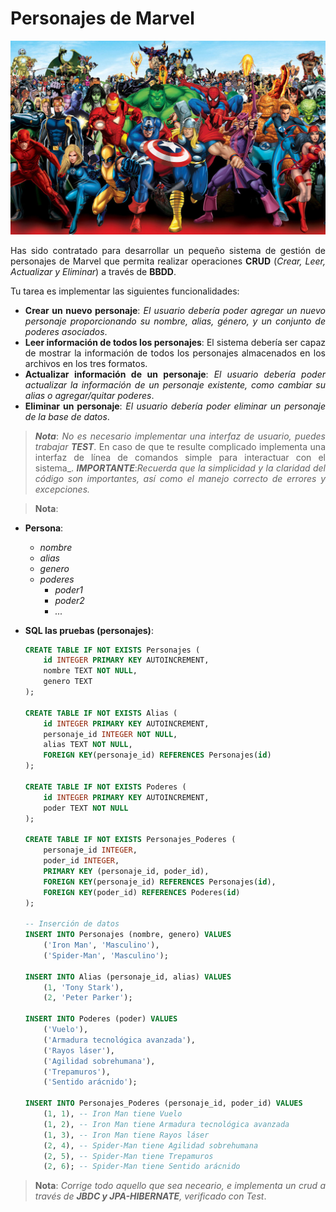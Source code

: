 
<div align="justify">

# Personajes de Marvel

<div align="center">
  <img src="images/marvel-personas.png">
</div>

Has sido contratado para desarrollar un pequeño sistema de gestión de personajes de Marvel que permita realizar operaciones __CRUD__ (_Crear, Leer, Actualizar y Eliminar_) a través de __BBDD__.

Tu tarea es implementar las siguientes funcionalidades:

- __Crear un nuevo personaje__: _El usuario debería poder agregar un nuevo personaje proporcionando su nombre, alias, género, y un conjunto de poderes asociados_.  
- __Leer información de todos los personajes__: El sistema debería ser capaz de mostrar la información de todos los personajes almacenados en los archivos en los tres formatos.
- __Actualizar información de un personaje__: _El usuario debería poder actualizar la información de un personaje existente, como cambiar su alias o agregar/quitar poderes_.
- __Eliminar un personaje__: _El usuario debería poder eliminar un personaje de la base de datos_.

>___Nota___: _No es necesario implementar una interfaz de usuario, puedes trabajar_ ___TEST___. En caso de que te resulte complicado implementa una interfaz de línea de comandos simple para interactuar con el sistema_.
>___IMPORTANTE___:_Recuerda que la simplicidad y la claridad del código son importantes, así como el manejo correcto de errores y excepciones._

>__Nota__:
  
  - __Persona__:
    - _nombre_
    - _alias_
    - _genero_
    - _poderes_
      - _poder1_
      - _poder2_
      - _..._



- __SQL las pruebas (personajes)__:

  ```sql
  CREATE TABLE IF NOT EXISTS Personajes (
      id INTEGER PRIMARY KEY AUTOINCREMENT,
      nombre TEXT NOT NULL,
      genero TEXT
  );

  CREATE TABLE IF NOT EXISTS Alias (
      id INTEGER PRIMARY KEY AUTOINCREMENT,
      personaje_id INTEGER NOT NULL,
      alias TEXT NOT NULL,
      FOREIGN KEY(personaje_id) REFERENCES Personajes(id)
  );

  CREATE TABLE IF NOT EXISTS Poderes (
      id INTEGER PRIMARY KEY AUTOINCREMENT,
      poder TEXT NOT NULL
  );

  CREATE TABLE IF NOT EXISTS Personajes_Poderes (
      personaje_id INTEGER,
      poder_id INTEGER,
      PRIMARY KEY (personaje_id, poder_id),
      FOREIGN KEY(personaje_id) REFERENCES Personajes(id),
      FOREIGN KEY(poder_id) REFERENCES Poderes(id)
  );

  -- Inserción de datos
  INSERT INTO Personajes (nombre, genero) VALUES 
      ('Iron Man', 'Masculino'),
      ('Spider-Man', 'Masculino');

  INSERT INTO Alias (personaje_id, alias) VALUES 
      (1, 'Tony Stark'),
      (2, 'Peter Parker');

  INSERT INTO Poderes (poder) VALUES 
      ('Vuelo'),
      ('Armadura tecnológica avanzada'),
      ('Rayos láser'),
      ('Agilidad sobrehumana'),
      ('Trepamuros'),
      ('Sentido arácnido');

  INSERT INTO Personajes_Poderes (personaje_id, poder_id) VALUES 
      (1, 1), -- Iron Man tiene Vuelo
      (1, 2), -- Iron Man tiene Armadura tecnológica avanzada
      (1, 3), -- Iron Man tiene Rayos láser
      (2, 4), -- Spider-Man tiene Agilidad sobrehumana
      (2, 5), -- Spider-Man tiene Trepamuros
      (2, 6); -- Spider-Man tiene Sentido arácnido
  ```

>__Nota__: _Corrige todo aquello que sea neceario, e implementa un crud a través de ___JBDC y JPA-HIBERNATE___, verificado con Test_.

</div>